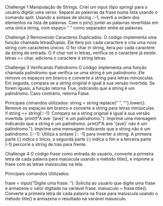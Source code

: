 Challenge 1
Manipulação de Strings.
Criei um input (tipo spring) para o usuário digitar uma verso. 
Separei as palavras da frase numa lista usando o comando split.
Usando a sintaxe de slicing ::-1, inverti a ordem dos elementos na lista de palavras.
Com o join() juntei as palavras revertidas em uma única string, com espaço " " como separador entre as palavras.

Challenge 2
Removendo Caracteres Duplicados.
O código implementa uma função chamada letrasDuplas.
Ele itera por cada caractere e cria uma nova string com caracteres únicos.
O for char in string, itera por cada caractere da string de entrada.
O if char not in letras, verifica se o caractere já existe.
letras += char, adiciona o caractere à string letras.

Challenge 3
Verificando Palíndromo
O código implementa uma função chamada palindromo que verifica se uma string é um palíndromo. 
Ele remove os espaços em branco e converte a string para letras minúsculas. 
Em seguida, compara se a string original é igual à sua versão invertida. 
Se forem iguais, a função retorna True, indicando que a string é um palíndromo. 
Caso contrário, retorna False.

Principais comandos utilizados:
string = string.replace(" ", "").lower(): Remove os espaços em branco e converte a string para letras minúsculas.
if string == string[::-1]: Compara se a string original é igual à sua versão invertida.
print(f"A ave '{ave}' é um palíndromo."): Imprime uma mensagem indicando que a string é um palíndromo.
print(f"A ave '{ave}' não é um palíndromo."): Imprime uma mensagem indicando que a string não é um palíndromo.
[::-1]: Utiliza a sintaxe [:: -1] para inverter a string. A primeira parte (:) indica o início, a segunda parte (:) indica o fim e a terceira parte (-1) percorre a string de trás para frente.

Challenge 4
O código frase como entrada do usuário, converte a primeira letra de cada palavra para maiúscula usando o método title(), e imprime a frase com as letras maiúsculas na tela.

Principais comandos Utilizados:

frase = input("Digite uma frase: "): Solicita ao usuário que digite uma frase e armazena o valor digitado na variável frase.
maiusculo = frase.title(): Converte a primeira letra de cada palavra na frase para maiúscula usando o método title() 
e armazena o resultado na variável maiusculo.

